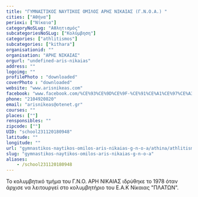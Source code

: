 ```yaml
---
title: "ΓΥΜΝΑΣΤΙΚΟΣ ΝΑΥΤΙΚΟΣ ΟΜΙΛΟΣ ΑΡΗΣ ΝΙΚΑΙΑΣ (Γ.Ν.Ο.Α.) "
cities: ["Αθήνα"]
perioxi: ["Νίκαια"]
categoryNoSLug: "Αθλητισμός"
subcategoriesNoSLug: ["Κολύμβηση"]
categories: ["athlitismos"]
subcategories: ["kithara"]
organisationid: ""
organisation: "ΑΡΗΣ ΝΙΚΑΙΑΣ"
orgurl: "undefined-aris-nikaias"
address: ""
logoimg: ""
profilePhoto : "downloaded"
coverPhoto : "downloaded"
website: "www.arisnikeas.com"
facebook: "www.facebook.com/%CE%93%CE%9D%CE%9F-%CE%91%CE%A1%CE%97%CE%A3-%CE%9D%CE%B9%CE%BA%CE%B1%CE%AF%CE%B1%CF%82-%CE%9A%CE%BF%CE%BB%CF%8D%CE%BC%CE%B2%CE%B7%CF%83%CE%B7-1631237493567499/"
phone: "2104920820"
email: "arisnikeas@otenet.gr"
courses: ""
places: [""]
rensponsibles: ""
zipcode: [""]
UID: "school231120180948"
latitude: ""
longitude: ""
url: "gymnastikos-naytikos-omilos-aris-nikaias-g-n-o-a/athina/athlitismos/kithara"
slug: "gymnastikos-naytikos-omilos-aris-nikaias-g-n-o-a"
aliases:
    - /school231120180948
---
```



Το κολυμβητικό τμήμα του Γ.Ν.Ο. ΑΡΗ ΝΙΚΑΙΑΣ ιδρύθηκε το 1978 όταν άρχισε να λειτουργεί στο κολυμβητήριο του Ε.Α.Κ Νίκαιας &quot;ΠΛΑΤΩΝ&quot;.

